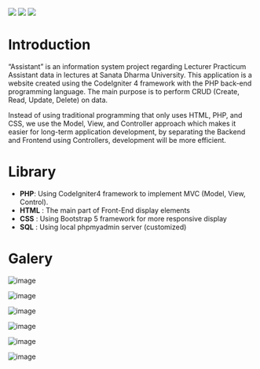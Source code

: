 
![](https://img.shields.io/badge/PHP-purple?style=for-the-badge&logo=PHP) ![](https://img.shields.io/badge/Bootstrap-blue?style=for-the-badge&logo=Bootstrap) ![](https://img.shields.io/badge/Javascript-grey?style=for-the-badge&logo=javascript) 

# Introduction

“Assistant” is an information system project regarding Lecturer Practicum Assistant data in lectures at Sanata Dharma University. This application is a website created using the CodeIgniter 4 framework with the PHP back-end programming language. The main purpose is to perform CRUD (Create, Read, Update, Delete) on data.

Instead of using traditional programming that only uses HTML, PHP, and CSS, we use the Model, View, and Controller approach which makes it easier for long-term application development, by separating the Backend and Frontend using Controllers, development will be more efficient.
# Library 

- **PHP**: Using CodeIgniter4 framework to implement MVC (Model, View, Control).
- **HTML** : The main part of Front-End display elements
- **CSS** : Using Bootstrap 5 framework for more responsive display
- **SQL** : Using local phpmyadmin server (customized)


# Galery

![image](https://github.com/user-attachments/assets/ed152020-8c15-4943-ac0c-fe01faed6f56)

![image](https://github.com/user-attachments/assets/8ea6ba9c-0119-463a-ae05-e4347c28e80f)

![image](https://github.com/user-attachments/assets/0fb88145-acc0-4fde-8097-f8fb9fa816ba)

![image](https://github.com/user-attachments/assets/09bb4a11-dbef-4b01-ab60-45580f0bd88c)

![image](https://github.com/user-attachments/assets/5f62da0f-fae2-4081-9ec0-51f7a5df65e5)

![image](https://github.com/user-attachments/assets/eb018cbd-485d-4ee1-a0d3-214c8bada810)
